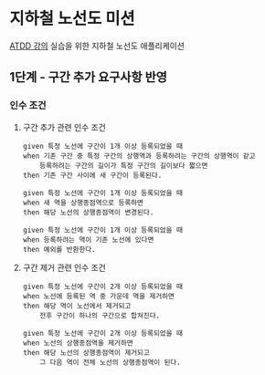 # 지하철 노선도 미션
[ATDD 강의](https://edu.nextstep.camp/c/R89PYi5H) 실습을 위한 지하철 노선도 애플리케이션

## 1단계 - 구간 추가 요구사항 반영

### 인수 조건
1. 구간 추가 관련 인수 조건

    ```text
   given 특정 노선에 구간이 1개 이상 등록되었을 때
   when 기존 구간 중 특정 구간의 상행역과 등록하려는 구간의 상행역이 같고 
        등록하려는 구간의 길이가 특정 구간의 길이보다 짧으면
   then 기존 구간 사이에 새 구간이 등록된다.
   ```

    ```text
   given 특정 노선에 구간이 1개 이상 등록되었을 때
   when 새 역을 상행종점역으로 등록하면 
   then 해당 노선의 상행종점역이 변경된다.
   ```

   ```text
   given 특정 노선에 구간이 1개 이상 등록되었을 때
   when 등록하려는 역이 기존 노선에 있다면
   then 예외를 반환한다.
   ```

2. 구간 제거 관련 인수 조건

    ```text
   given 특정 노선에 구간이 2개 이상 등록되었을 때
   when 노선에 등록된 역 중 가운데 역을 제거하면
   then 해당 역이 노선에서 제거되고
        전후 구간이 하나의 구간으로 합쳐진다.
   ```

    ```text
   given 특정 노선에 구간이 2개 이상 등록되었을 때
   when 노선의 상행종점역을 제거하면 
   then 해당 노선의 상행종점역이 제거되고
        그 다음 역이 전체 노선의 상행종점역이 된다.
   ```